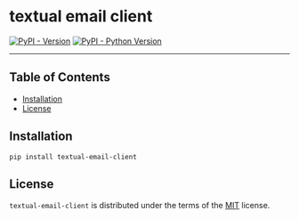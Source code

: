 # textual email client

[![PyPI - Version](https://img.shields.io/pypi/v/textual-email-client.svg)](https://pypi.org/project/textual-email-client)
[![PyPI - Python Version](https://img.shields.io/pypi/pyversions/textual-email-client.svg)](https://pypi.org/project/textual-email-client)

-----

## Table of Contents

- [Installation](#installation)
- [License](#license)

## Installation

```console
pip install textual-email-client
```

## License

`textual-email-client` is distributed under the terms of the [MIT](https://spdx.org/licenses/MIT.html) license.
